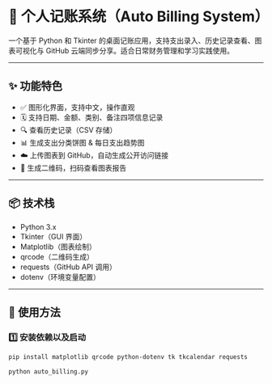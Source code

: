 # 📒 个人记账系统（Auto Billing System）

一个基于 Python 和 Tkinter 的桌面记账应用，支持支出录入、历史记录查看、图表可视化与 GitHub 云端同步分享。适合日常财务管理和学习实践使用。

---

## ✨ 功能特色

- ✅ 图形化界面，支持中文，操作直观
- 🗓 支持日期、金额、类别、备注四项信息记录
- 🔍 查看历史记录（CSV 存储）
- 📊 生成支出分类饼图 & 每日支出趋势图
- ☁️ 上传图表到 GitHub，自动生成公开访问链接
- 📱 生成二维码，扫码查看图表报告

---

## 📦 技术栈

- Python 3.x
- Tkinter（GUI 界面）
- Matplotlib（图表绘制）
- qrcode（二维码生成）
- requests（GitHub API 调用）
- dotenv（环境变量配置）


---

## 🚀 使用方法

### 1️⃣ 安装依赖以及启动

```bash
pip install matplotlib qrcode python-dotenv tk tkcalendar requests

python auto_billing.py
